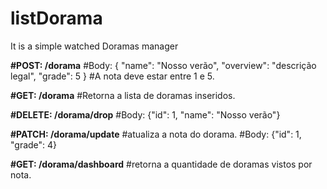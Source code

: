 # listDorama
It is a simple watched Doramas manager 


**#POST: /dorama** </b>
#Body: { "name": "Nosso verão", "overview": "descrição legal",  "grade": 5 }
#A nota deve estar entre 1 e 5. 

**#GET: /dorama**
#Retorna a lista de doramas inseridos.

**#DELETE: /dorama/drop**
#Body: {"id": 1, "name": "Nosso verão"}

**#PATCH: /dorama/update**
#atualiza a nota do dorama. 
#Body: {"id": 1, "grade": 4}

**#GET: /dorama/dashboard**
#retorna a quantidade de doramas vistos por nota. 
